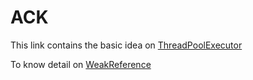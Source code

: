 # ACK
This link contains the basic idea on [ThreadPoolExecutor](https://www.callicoder.com/java-executor-service-and-thread-pool-tutorial/)

To know detail on [WeakReference](https://medium.com/google-developer-experts/finally-understanding-how-references-work-in-android-and-java-26a0d9c92f83)